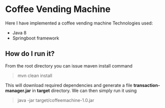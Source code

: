 # Coffee Vending Machine
Here I have implemented a coffee vending machine
Technologies used:
- Java 8
- Springboot framework

## How do I run it?
From the root directory you can issue maven install command
> mvn clean install

This will download required dependencies and generate a file **transaction-manager.jar** in **target** directory. 
We can then simply run it using
> java -jar target/coffeemachine-1.0.jar
